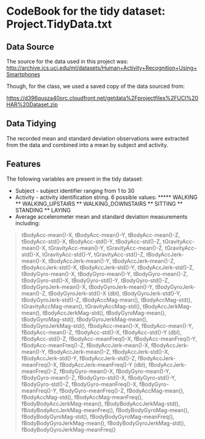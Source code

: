 
# CodeBook for the tidy dataset: Project.TidyData.txt

## Data Source
The source for the data used in this project was:
http://archive.ics.uci.edu/ml/datasets/Human+Activity+Recognition+Using+Smartphones

Though, for the class, we used a saved copy of the data sourced from:

https://d396qusza40orc.cloudfront.net/getdata%2Fprojectfiles%2FUCI%20HAR%20Dataset.zip

## Data Tidying
The recorded mean and standard deviation observations were extracted from the data and 
combined into a mean by subject and activity.
## Features
The following variables are present in the tidy dataset:

* Subject - subject identifier ranging from 1 to 30
* Activity - activity identification string.  6 possible values:
***** WALKING
** WALKING_UPSTAIRS
** WALKING_DOWNSTAIRS
** SITTING
** STANDING
** LAYING
* Average accelerometer mean and standard deviation measurements including:
> tBodyAcc-mean()-X, tBodyAcc-mean()-Y, tBodyAcc-mean()-Z, tBodyAcc-std()-X, tBodyAcc-std()-Y,
> tBodyAcc-std()-Z, tGravityAcc-mean()-X, tGravityAcc-mean()-Y,
> tGravityAcc-mean()-Z, tGravityAcc-std()-X, tGravityAcc-std()-Y, tGravityAcc-std()-Z,
> tBodyAccJerk-mean()-X, tBodyAccJerk-mean()-Y, tBodyAccJerk-mean()-Z, tBodyAccJerk-std()-X,
> tBodyAccJerk-std()-Y, tBodyAccJerk-std()-Z, tBodyGyro-mean()-X, tBodyGyro-mean()-Y,
> tBodyGyro-mean()-Z, tBodyGyro-std()-X, tBodyGyro-std()-Y, tBodyGyro-std()-Z,
> tBodyGyroJerk-mean()-X, tBodyGyroJerk-mean()-Y, tBodyGyroJerk-mean()-Z, tBodyGyroJerk-std()-X
> (dbl), tBodyGyroJerk-std()-Y, tBodyGyroJerk-std()-Z, tBodyAccMag-mean(), tBodyAccMag-std(),
> tGravityAccMag-mean(), tGravityAccMag-std(), tBodyAccJerkMag-mean(), tBodyAccJerkMag-std(),
> tBodyGyroMag-mean(), tBodyGyroMag-std(), tBodyGyroJerkMag-mean(), tBodyGyroJerkMag-std(),
> fBodyAcc-mean()-X, fBodyAcc-mean()-Y, fBodyAcc-mean()-Z, fBodyAcc-std()-X, fBodyAcc-std()-Y
> (dbl), fBodyAcc-std()-Z, fBodyAcc-meanFreq()-X, fBodyAcc-meanFreq()-Y, fBodyAcc-meanFreq()-Z,
> fBodyAccJerk-mean()-X, fBodyAccJerk-mean()-Y, fBodyAccJerk-mean()-Z, fBodyAccJerk-std()-X,
> fBodyAccJerk-std()-Y, fBodyAccJerk-std()-Z, fBodyAccJerk-meanFreq()-X, fBodyAccJerk-meanFreq()-Y
> (dbl), fBodyAccJerk-meanFreq()-Z, fBodyGyro-mean()-X, fBodyGyro-mean()-Y, fBodyGyro-mean()-Z,
> fBodyGyro-std()-X, fBodyGyro-std()-Y, fBodyGyro-std()-Z, fBodyGyro-meanFreq()-X,
> fBodyGyro-meanFreq()-Y, fBodyGyro-meanFreq()-Z, fBodyAccMag-mean(), fBodyAccMag-std(),
> fBodyAccMag-meanFreq(), fBodyBodyAccJerkMag-mean(), fBodyBodyAccJerkMag-std(),
> fBodyBodyAccJerkMag-meanFreq(), fBodyBodyGyroMag-mean(), fBodyBodyGyroMag-std(),
> fBodyBodyGyroMag-meanFreq(), fBodyBodyGyroJerkMag-mean(), fBodyBodyGyroJerkMag-std(),
> fBodyBodyGyroJerkMag-meanFreq()
